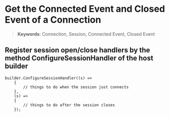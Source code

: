 # Get the Connected Event and Closed Event of a Connection

> __Keywords__: Connection, Session, Connected Event, Closed Event

## Register session open/close handlers by the method ConfigureSessionHandler of the host builder

    builder.ConfigureSessionHandler((s) =>
        {
            // things to do when the session just connects
        },
        (s) =>
        {
            // things to do after the session closes
        });